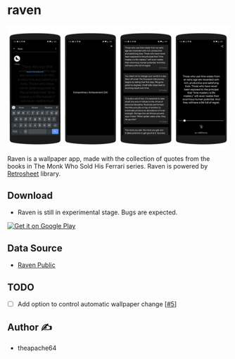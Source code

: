 # raven
![](montage.png)

Raven is a wallpaper app, made with the collection of quotes from the books in The Monk Who Sold His Ferrari series.
Raven is powered by [Retrosheet](https://github.com/theapache64/retrosheet) library. 

## Download 

- Raven is still in experimental stage. Bugs are expected.

<a href="https://play.google.com/store/apps/details?id=com.theapache64.raven"><img alt="Get it on Google Play" src="https://play.google.com/intl/en_us/badges/images/generic/en_badge_web_generic.png" width="200px"/></a>

## Data Source

- [Raven Public](https://docs.google.com/spreadsheets/d/1eDOjClNJGgrROftn9zW69WKNOnQVor_zrF8yo0v5KGs/edit?usp=sharing)

## TODO

- [ ] Add option to control automatic wallpaper change [[#5](https://github.com/theapache64/raven/issues/5)] 

## Author :writing_hand: 

- theapache64

